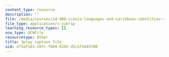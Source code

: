 ```yaml
---
content_type: resource
description: ''
file: /media/courses/24-908-creole-languages-and-caribbean-identities-spring-2017/ef3af163287cf60481b5d5c5f5445780_z6kTOFSZZmQ.srt
file_type: application/x-subrip
learning_resource_types: []
ocw_type: OCWFile
resourcetype: Other
title: 3play caption file
uid: ef3af163-287c-f604-81b5-d5c5f5445780
---
```

